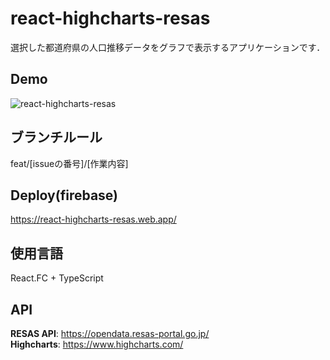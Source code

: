 # react-highcharts-resas
選択した都道府県の人口推移データをグラフで表示するアプリケーションです．

## Demo
![react-highcharts-resas](https://user-images.githubusercontent.com/38938327/106702950-93d90680-662c-11eb-8df3-a5cc21002aaa.gif)

## ブランチルール
feat/[issueの番号]/[作業内容]

## Deploy(firebase)
https://react-highcharts-resas.web.app/


## 使用言語
React.FC + TypeScript

## API
**RESAS API**: https://opendata.resas-portal.go.jp/  
**Highcharts**: https://www.highcharts.com/  





